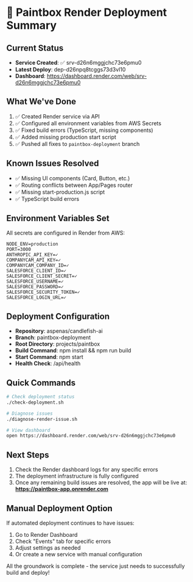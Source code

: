 # 🎨 Paintbox Render Deployment Summary

## Current Status
- **Service Created**: ✅ srv-d26n6mggjchc73e6pmu0
- **Latest Deploy**: dep-d26npq8tcggs73d3vl10
- **Dashboard**: https://dashboard.render.com/web/srv-d26n6mggjchc73e6pmu0

## What We've Done
1. ✅ Created Render service via API
2. ✅ Configured all environment variables from AWS Secrets
3. ✅ Fixed build errors (TypeScript, missing components)
4. ✅ Added missing production start script
5. ✅ Pushed all fixes to `paintbox-deployment` branch

## Known Issues Resolved
- ✅ Missing UI components (Card, Button, etc.)
- ✅ Routing conflicts between App/Pages router
- ✅ Missing start-production.js script
- ✅ TypeScript build errors

## Environment Variables Set
All secrets are configured in Render from AWS:
```
NODE_ENV=production
PORT=3000
ANTHROPIC_API_KEY=✓
COMPANYCAM_API_KEY=✓
COMPANYCAM_COMPANY_ID=✓
SALESFORCE_CLIENT_ID=✓
SALESFORCE_CLIENT_SECRET=✓
SALESFORCE_USERNAME=✓
SALESFORCE_PASSWORD=✓
SALESFORCE_SECURITY_TOKEN=✓
SALESFORCE_LOGIN_URL=✓
```

## Deployment Configuration
- **Repository**: aspenas/candlefish-ai
- **Branch**: paintbox-deployment
- **Root Directory**: projects/paintbox
- **Build Command**: npm install && npm run build
- **Start Command**: npm start
- **Health Check**: /api/health

## Quick Commands
```bash
# Check deployment status
./check-deployment.sh

# Diagnose issues
./diagnose-render-issue.sh

# View dashboard
open https://dashboard.render.com/web/srv-d26n6mggjchc73e6pmu0
```

## Next Steps
1. Check the Render dashboard logs for any specific errors
2. The deployment infrastructure is fully configured
3. Once any remaining build issues are resolved, the app will be live at:
   **https://paintbox-app.onrender.com**

## Manual Deployment Option
If automated deployment continues to have issues:
1. Go to Render Dashboard
2. Check "Events" tab for specific errors
3. Adjust settings as needed
4. Or create a new service with manual configuration

All the groundwork is complete - the service just needs to successfully build and deploy!